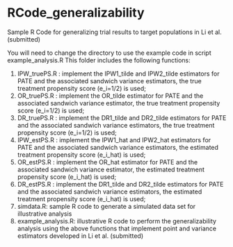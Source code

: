 # RCode_generalizability
Sample R Code for generalizing trial results to target populations in Li et al. (submitted)

You will need to change the directory to use the example code in script example_analysis.R
This folder includes the following functions:

1. IPW_truePS.R : implement the IPW1_tilde and IPW2_tilde estimators for PATE and the associated sandwich variance estimators, the true treatment propensity score (e_i=1/2) is used;
2. OR_truePS.R : implement the OR_tilde estimator for PATE and the associated sandwich variance estimator, the true treatment propensity score (e_i=1/2) is used;
3. DR_truePS.R : implement the DR1_tilde and DR2_tilde estimators for PATE and the associated sandwich variance estimators, the true treatment propensity score (e_i=1/2) is used;
4. IPW_estPS.R : implement the IPW1_hat and IPW2_hat estimators for PATE and the associated sandwich variance estimators, the estimated treatment propensity score (e_i_hat) is used;
5. OR_estPS.R : implement the OR_hat estimator for PATE and the associated sandwich variance estimator, the estimated treatment propensity score (e_i_hat) is used;
6. DR_estPS.R : implement the DR1_tilde and DR2_tilde estimators for PATE and the associated sandwich variance estimators, the estimated treatment propensity score (e_i_hat) is used;
7. simdata.R: sample R code to generate a simulated data set for illustrative analysis
8. example_analysis.R: illustrative R code to perform the generalizability analysis using the above functions that implement point and variance estimators developed in Li et al. (submitted)
